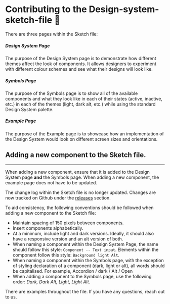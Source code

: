 Contributing to the Design-system-sketch-file 🌵
=================

There are three pages within the Sketch file:

##### Design System Page

The purpose of the Design System page is to demonstrate how different themes affect the look of components. It allows designers to experiment with different colour schemes and see what their designs will look like.

##### Symbols Page

The purpose of the Symbols page is to show all of the available components and what they look like in each of their states (active, inactive, etc.) in each of the themes (light, dark alt, etc.) while using the standard Design System palette.

##### Example Page

The purpose of the Example page is to showcase how an implementation of the Design System would look on different screen sizes and orientations.

## Adding a new component to the Sketch file.
----------------------------

When adding a new component, ensure that it is added to the Design System page **and** the Symbols page. When adding a new component, the example page does not have to be updated.

The change log within the Sketch file is no longer updated. Changes are now tracked on Github under the [releases](https://github.com/govau/design-system-sketch-file/releases) section.

To aid consistency, the following conventions should be followed when adding a new component to the Sketch file:
- Maintain spacing of 150 pixels between components.
- Insert components alphabetically.
- At a minimum, include light and dark versions. Ideally, it should also have a responsive version and an alt version of both.
- When naming a component within the Design System Page, the name should follow this style: `Component -- Text input`. Elements within the component follow this style: `Background light Alt`.
- When naming a component within the Symbols page, with the exception of styling declaration of a component (dark, light or alt), all words should be capitalised. For example, Accordion / dark / Alt / Open
- When adding a component to the Symbols page, use the following order: _Dark, Dark Alt, Light, Light Alt_.

There are examples throughout the file. If you have any questions, reach out to us.

